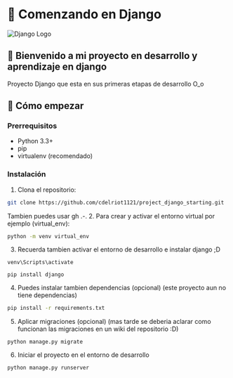 # 🚀 Comenzando en Django

![Django Logo](https://www.djangoproject.com/m/img/logos/django-logo-negative.png)

## 🌟 Bienvenido a mi proyecto en desarrollo y aprendizaje en django

Proyecto Django que esta en sus primeras etapas de desarrollo O_o


## 🚀 Cómo empezar

### Prerrequisitos

- Python 3.3+
- pip
- virtualenv (recomendado)

### Instalación

1. Clona el repositorio:
```bash
git clone https://github.com/cdelriot1121/project_django_starting.git
```
Tambien puedes usar gh .-.
2. Para crear y activar el entorno virtual por ejemplo (virtual_env):
```bash
python -m venv virtual_env
```

3. Recuerda tambien activar el entorno de desarrollo e instalar django ;D
```
venv\Scripts\activate
```
```
pip install django
```
4. Puedes instalar tambien dependencias (opcional) (este proyecto aun no tiene dependencias)
```bash
pip install -r requirements.txt
```

5. Aplicar migraciones (opcional) (mas tarde se deberia aclarar como funcionan las migraciones en un wiki del repositorio :D)
```
python manage.py migrate
```

6. Iniciar el proyecto en el entorno de desarrollo
```
python manage.py runserver
```
